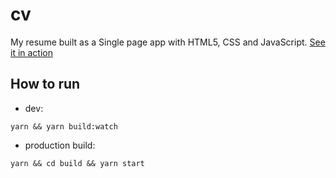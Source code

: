 # cv

My resume built as a Single page app with HTML5, CSS and JavaScript. [See it in action](https://simeonov-resume.herokuapp.com/)

## How to run

- dev:
```
yarn && yarn build:watch
```

- production build:
```
yarn && cd build && yarn start
```
